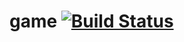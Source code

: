 # game [![Build Status](https://travis-ci.org/simulatedsimian/game2048.svg)](https://travis-ci.org/simulatedsimian/game2048)

